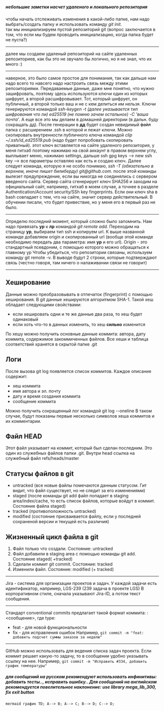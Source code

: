 ##### небольшие заметки насчет удаленого и локального репозитория

чтобы начать отслеживать изменения в какой-либо папке, нам надо выбрать/создать папку и использовать команду _git init_.  
так мы инициализируем пустой репозиторий git (вопрос заключается в том, что если мы будем проводить инициализацию, когда папка будет не пуста?)

----

далее мы создаем удаленый репозиторий на сайте удаленных репозиториев, как бы это не звучало бы логично, но я не знал, что их много :)

----

наверное, это было самое простое для понимания, так как дальше нам надо всего то навсего надо настроить связь между этими репозиториями. 
Передаваемые данные, даже мне понятно, что нужно зашифровать, поэтому здесь используются ключи один из которых шифрует, а второй расшифровывает. 
Тот, который шифрует, он публичный, а второй только ваш и не с кем делиться им нельзя.
Ключи генерируются командой _ssh-keygen -t (далее указывается тип шифрования что ли) ed25519 (не помню зачем остальное) -С 'ваша почта'_. 
А еще все это мы делаем в домашней директории (в дальн. буду сокращать дд). 
После генерации в **дд** будет создан невидимый ~~файл~~ папка с расширением .ssh в которой и лежат ключи. 
Можно скопировать внутренности публичного ключа командой _clip ~/.ssh/id_ed25519.pub_ (надо будет попробовать скопировать приватный).
этот ключ вставляется на сайте удаленого репозитория, у меня гитхаб поэтому нажимаю на свой аккаунт в правом верхнем углу, выплывает меню, нажимаю settings, дальше ssh gpg keys --> new ssh key --> все параметры оставляю как есть и создаю ключ. 
Далее следует команда, которую я не особо понимаю, _ssh -T (обязательно в верхнем, иначе пишет билиберду) git@github.com_. 
после этой команды вылезет предупреждение, если вы никогда не соединялись с сервером введеного сайта. 
Сервер сайта сгенерирует ключ SHA256 и заходим на официальный сайт, например, гитхаб в моем случае, а точнее в разделе Authentication/Account security/SSh key fingerprints.
Если они ключ sha в bash совпадает с тем, что на сайте, значит сервер действительный. В обучении писали, что будет привествие, но у меня его в первый раз не было.

----

Определю последний момент, который сложно было запомнить.
Нам надо привязать **ур** к **лр** командой _git remote add_. Переходим на страницу **ур**, выбираем тип ssh и копируем url.
К выше названной команде добавляем origin и скопированный url (вообще этой команде необходимо передать два параметра: имя **ур** и его url). 
Origin - это стандартный псевдоним, с помощью которого можно обращаться к главному ур
Чтобы убедиться, что репозитории связаны, используем команду git remote -v. В выводе будут 2 строки, которые подтверждают связь (честно говоря, там ничего о налаживании связи не говорит)

----

## Хеширование

Данные можно преобразовывать в отпечаток (fingerprint) с помощью хеширования. В git данные хешируются алгоритмом SHA-1. 
Такой хеш обладает следующими свойствами:
* если хешировать одни и те же данные два раза, то хеш будет одинаковый
* если хоть что-то в данных изменить, то хеш **сильно** изменится

По хешу можно получить основные данные коммита: автора, дату коммита, содержимое закоммиченных файлов.
Все хеши и таблица соответствий хранятся в скрытой папке .git

## Логи

После вызова git log появляется список коммитов. Каждое описание содержит:
* хеш коммита
* имя автора и эл. почту
* дату и время создания коммита
* сообщение коммита

Можно получить сокращенный лог командой git log --oneline
В таком случае, будут показаны первые несколько символов хеша коммитов и их комментарии.

## Файл HEAD

Этот файл указывает на коммит, который был сделан последним.
Это один из служебных файлов папки .git. Внутри head ссылка на служебный файл refs/heads/master

## Статусы файлов в git 

* untracked (все новые файлы помечаются данным статусом. Гит видит, что файл существует, но не следит за его изменениями) 
* staged (после команды git add файл попадает в staging area/index/cache, то есть список файлов, которые войдут в коммит. Состояние файла staged)
* tracked (противоположность untracked)
* modified (состояние присваивается файлу, если у последней сохраненой версии и текущей есть различия)

## Жизненный цикл файла в git

1. Файл только что создали. Состояние: untracked
2. Файл добавили в staging area с помощью команды git add. Состояние staged( +tracked)
3. Сделали коммит git commit. Состояние: tracked 
4. Изменили файл. Состояние: modified (+ tracked)

----

Jira - система для организации проектов и задач. У каждой задачи есть идентификатор, например, LGS-239 (239 задача в проекте LGS)
В корпоративном стиле, сначала указывают Jira-ID, а потом текст сообщения.

----

Стандарт conventional commits предлагает такой формат коммита: <type>: <сообщение>, где type:
* feat - для новой функциональности 
* fix - для исправления ошибок 
Например, ```git commit -m "feat: добавить подсчет суммы заказов за неделю"```

----

GitHub можно использовать для ведения списка задач проекта. Если коммит решает какую-то задачу, то в сообщении удобно указывать ссылку на нее. 
Например, ```git commit -m "Исправить #334, добавить график температуры"```  

##### для сообщений на русском рекомендуют использовать инфинитивы: добавить тесты.., исправить ошибку.. Для сообщений на английском рекомендуется повелительное наклонение: use library mega_lib_300, fix exit button

``mermaid
график TD;
A--> B;
A--> C;
B--> D;
C--> D;
``





